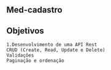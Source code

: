 ## Med-cadastro


## Objetivos

    1.Desenvolvimento de uma API Rest
    CRUD (Create, Read, Update e Delete)
    Validações
    Paginação e ordenação
